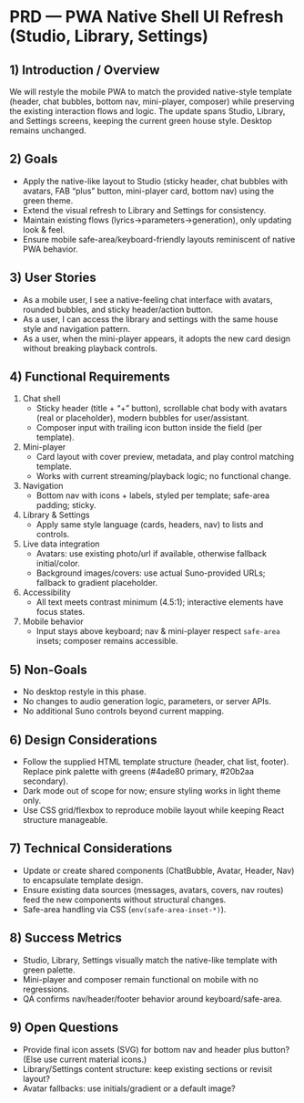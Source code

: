 # PRD — PWA Native Shell UI Refresh (Studio, Library, Settings)

## 1) Introduction / Overview
We will restyle the mobile PWA to match the provided native-style template (header, chat bubbles, bottom nav, mini-player, composer) while preserving the existing interaction flows and logic. The update spans Studio, Library, and Settings screens, keeping the current green house style. Desktop remains unchanged.

## 2) Goals
- Apply the native-like layout to Studio (sticky header, chat bubbles with avatars, FAB “plus” button, mini-player card, bottom nav) using the green theme.
- Extend the visual refresh to Library and Settings for consistency.
- Maintain existing flows (lyrics->parameters->generation), only updating look & feel.
- Ensure mobile safe-area/keyboard-friendly layouts reminiscent of native PWA behavior.

## 3) User Stories
- As a mobile user, I see a native-feeling chat interface with avatars, rounded bubbles, and sticky header/action button.
- As a user, I can access the library and settings with the same house style and navigation pattern.
- As a user, when the mini-player appears, it adopts the new card design without breaking playback controls.

## 4) Functional Requirements
1. Chat shell
   - Sticky header (title + “+” button), scrollable chat body with avatars (real or placeholder), modern bubbles for user/assistant.
   - Composer input with trailing icon button inside the field (per template).
2. Mini-player
   - Card layout with cover preview, metadata, and play control matching template.
   - Works with current streaming/playback logic; no functional change.
3. Navigation
   - Bottom nav with icons + labels, styled per template; safe-area padding; sticky.
4. Library & Settings
   - Apply same style language (cards, headers, nav) to lists and controls.
5. Live data integration
   - Avatars: use existing photo/url if available, otherwise fallback initial/color.
   - Background images/covers: use actual Suno-provided URLs; fallback to gradient placeholder.
6. Accessibility
   - All text meets contrast minimum (4.5:1); interactive elements have focus states.
7. Mobile behavior
   - Input stays above keyboard; nav & mini-player respect `safe-area` insets; composer remains accessible.

## 5) Non-Goals
- No desktop restyle in this phase.
- No changes to audio generation logic, parameters, or server APIs.
- No additional Suno controls beyond current mapping.

## 6) Design Considerations
- Follow the supplied HTML template structure (header, chat list, footer). Replace pink palette with greens (#4ade80 primary, #20b2aa secondary).
- Dark mode out of scope for now; ensure styling works in light theme only.
- Use CSS grid/flexbox to reproduce mobile layout while keeping React structure manageable.

## 7) Technical Considerations
- Update or create shared components (ChatBubble, Avatar, Header, Nav) to encapsulate template design.
- Ensure existing data sources (messages, avatars, covers, nav routes) feed the new components without structural changes.
- Safe-area handling via CSS (`env(safe-area-inset-*)`).

## 8) Success Metrics
- Studio, Library, Settings visually match the native-like template with green palette.
- Mini-player and composer remain functional on mobile with no regressions.
- QA confirms nav/header/footer behavior around keyboard/safe-area.

## 9) Open Questions
- Provide final icon assets (SVG) for bottom nav and header plus button? (Else use current material icons.)
- Library/Settings content structure: keep existing sections or revisit layout?
- Avatar fallbacks: use initials/gradient or a default image?
